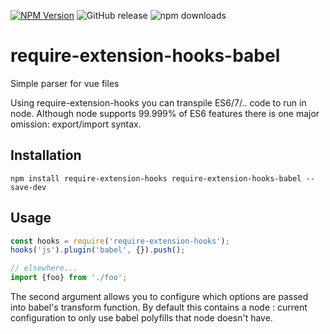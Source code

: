 [![NPM Version](https://img.shields.io/npm/v/require-extension-hooks-babel.svg)](https://www.npmjs.com/package/require-extension-hooks-babel) ![GitHub release](https://img.shields.io/github/release/jackmellis/require-extension-hooks-babel.svg) ![npm downloads](https://img.shields.io/npm/dt/require-extension-hooks-vue.svg) 

# require-extension-hooks-babel
Simple parser for vue files  

Using require-extension-hooks you can transpile ES6/7/.. code to run in node. Although node supports 99.999% of ES6 features there is one major omission: export/import syntax.

## Installation  
`npm install require-extension-hooks require-extension-hooks-babel --save-dev`  

## Usage  
```javascript
const hooks = require('require-extension-hooks');
hooks('js').plugin('babel', {}).push();

// elsewhere...
import {foo} from './foo';
```

The second argument allows you to configure which options are passed into babel's transform function. By default this contains a node : current configuration to only use babel polyfills that node doesn't have.
